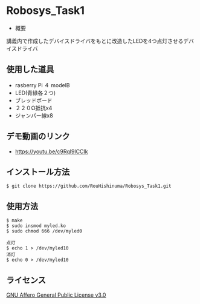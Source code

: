 # Robosys_Task1

- 概要

講義内で作成したデバイスドライバをもとに改造したLEDを4つ点灯させるデバイスドライバ

## 使用した道具
- rasberry Pi ４ modelB
- LED(青緑各２つ)
- ブレッドボード
- ２２０Ω抵抗x4
- ジャンパー線x8

## デモ動画のリンク
- https://youtu.be/c9RqI9lCCIk

## インストール方法
```
$ git clone https://github.com/RouHishinuma/Robosys_Task1.git
```

## 使用方法

```
$ make
$ sudo insmod myled.ko
$ sudo chmod 666 /dev/myled0
```
```
点灯
$ echo 1 > /dev/myled10
消灯
$ echo 0 > /dev/myled10
```

## ライセンス
[GNU Affero General Public License v3.0](https://github.com/RouHishinuma/Robosys_Task1/blob/master/COPYING)


